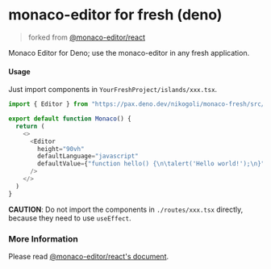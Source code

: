 # monaco-editor for fresh (deno)
> forked from [@monaco-editor/react](https://github.com/suren-atoyan/monaco-react)

Monaco Editor for Deno; use the monaco-editor in any fresh application.

#### Usage
Just import components in `YourFreshProject/islands/xxx.tsx`.
```ts
import { Editor } from "https://pax.deno.dev/nikogoli/monaco-fresh/src/mod.ts"

export default function Monaco() {
  return (
    <>
      <Editor
        height="90vh"
        defaultLanguage="javascript"
        defaultValue={"function hello() {\n\talert('Hello world!');\n}"}
      />
    </>
  )
}
```
**CAUTION**: Do not import the components in `./routes/xxx.tsx` directly, because they need to use `useEffect`.

### More Information
Please read [@monaco-editor/react's document](https://github.com/suren-atoyan/monaco-react/blob/master/README.md).

